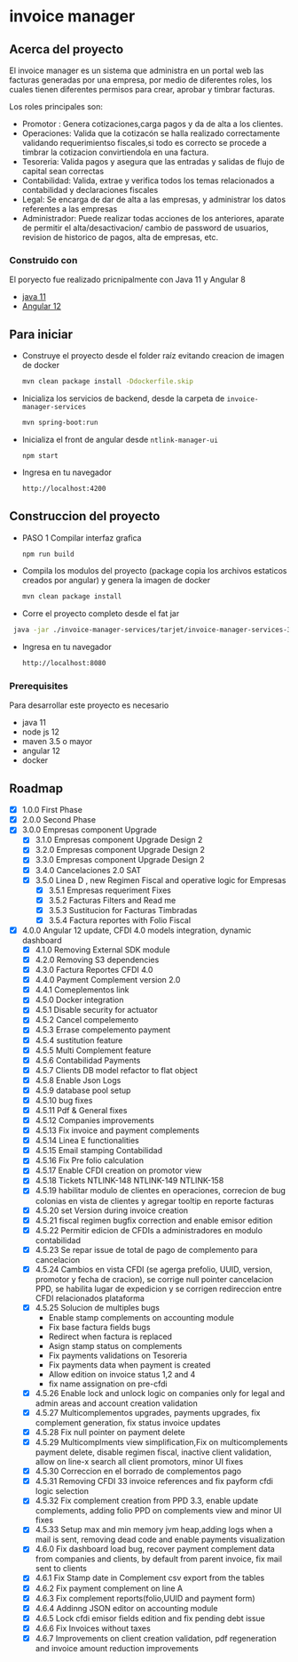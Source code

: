 # invoice manager

<!-- ABOUT THE PROJECT -->
## Acerca del proyecto

El invoice manager es un sistema que administra en un portal web las facturas generadas por una empresa, por medio de diferentes roles, los cuales tienen diferentes permisos para crear, aprobar y timbrar facturas.


Los roles principales son:
* Promotor : Genera cotizaciones,carga pagos y da de alta a los clientes.
* Operaciones: Valida que la cotizacón se halla realizado correctamente validando requerimientso fiscales,si todo es correcto se procede a timbrar la cotizacion convirtiendola en una factura.
* Tesoreria: Valida pagos y asegura que las entradas y salidas de flujo de capital sean correctas
* Contabilidad: Valida, extrae y verifica todos los temas relacionados a contabilidad y declaraciones fiscales
* Legal: Se encarga de dar de alta a las empresas, y administrar los datos referentes a las empresas
* Administrador: Puede realizar todas acciones de los anteriores, aparate de permitir el alta/desactivacion/ cambio de password de usuarios, revision de historico de pagos, alta de empresas, etc.



### Construido con

El poryecto fue realizado pricnipalmente con Java 11 y Angular 8
* [java 11](https://www.oracle.com/mx/java/technologies/javase-jdk11-downloads.html)
* [Angular 12](https://angular.io)



<!-- GETTING STARTED -->
## Para iniciar

* Construye el proyecto desde el folder raíz evitando creacion de imagen de docker
  ```sh
  mvn clean package install -Ddockerfile.skip
  ```

* Inicializa los servicios de backend, desde la carpeta de <code>invoice-manager-services</code>
  ```sh
  mvn spring-boot:run
  ```
  
* Inicializa el front de angular desde <code>ntlink-manager-ui</code>
  ```
  npm start
  ```

* Ingresa en tu navegador
  ```sh
  http://localhost:4200
  ```

## Construccion del proyecto

* PASO 1 Compilar interfaz grafica
  ``` sh
  npm run build
  ```
* Compila los modulos del proyecto (package copia los archivos estaticos creados por angular) y genera la imagen de docker
  ```sh
  mvn clean package install
  ```

* Corre el proyecto completo desde el fat jar
 ```sh
  java -jar ./invoice-manager-services/tarjet/invoice-manager-services-3.x.x.jar
  ```
* Ingresa en tu navegador
  ```sh
  http://localhost:8080
  ```


### Prerequisites

Para desarrollar este proyecto es necesario

* java 11
* node js 12
* maven 3.5 o mayor
* angular 12
* docker

<!-- ROADMAP -->
## Roadmap

- [x] 1.0.0 First Phase
- [x] 2.0.0 Second Phase
- [x] 3.0.0 Empresas component Upgrade
  - [x] 3.1.0 Empresas component Upgrade Design 2
  - [x] 3.2.0 Empresas component Upgrade Design 2
  - [x] 3.3.0 Empresas component Upgrade Design 2
  - [x] 3.4.0 Cancelaciones 2.0 SAT
  - [x] 3.5.0 Linea D , new Regimen Fiscal and operative logic for Empresas
    - [x] 3.5.1 Empresas requeriment Fixes 
    - [x] 3.5.2 Facturas Filters and Read me
    - [x] 3.5.3 Sustitucion for Facturas Timbradas
    - [x] 3.5.4 Factura reportes with Folio Fiscal
- [x] 4.0.0 Angular 12 update, CFDI 4.0 models integration, dynamic dashboard
  - [x] 4.1.0 Removing External SDK module
  - [x] 4.2.0 Removing S3 dependencies
  - [x] 4.3.0 Factura Reportes CFDI 4.0
  - [x] 4.4.0 Payment Complement version 2.0
  - [x] 4.4.1 Comeplementos link
  - [x] 4.5.0 Docker integration
  - [x] 4.5.1 Disable security for actuator
  - [x] 4.5.2 Cancel compelemento
  - [x] 4.5.3 Errase compelemento payment
  - [x] 4.5.4 sustitution feature
  - [x] 4.5.5 Multi Complement feature
  - [x] 4.5.6 Contabilidad Payments
  - [x] 4.5.7 Clients DB model refactor to flat object
  - [x] 4.5.8 Enable Json Logs
  - [x] 4.5.9 database pool setup
  - [x] 4.5.10 bug fixes
  - [x] 4.5.11 Pdf & General fixes
  - [x] 4.5.12 Companies improvements
  - [x] 4.5.13 Fix invoice and payment complements
  - [x] 4.5.14 Linea E functionalities
  - [x] 4.5.15 Email stamping Contabilidad
  - [x] 4.5.16 Fix Pre folio calculation
  - [x] 4.5.17 Enable CFDI creation on promotor view
  - [x] 4.5.18 Tickets NTLINK-148 NTLINK-149 NTLINK-158
  - [x] 4.5.19 habilitar modulo de clientes en operaciones, correcion de bug colonias en vista de clientes y agregar tooltip en reporte facturas
  - [x] 4.5.20 set Version during  invoice creation
  - [x] 4.5.21 fiscal regimen bugfix correction and enable emisor edition
  - [x] 4.5.22 Permitir edicion  de CFDIs a administradores en modulo contabilidad
  - [x] 4.5.23 Se repar issue de total de pago de complemento para cancelacion
  - [x] 4.5.24 Cambios en vista CFDI (se agerga prefolio, UUID, version, promotor y fecha de cracion), se corrige null pointer cancelacion PPD, se habilita lugar de expedicion y se corrigen redireccion entre CFDI relacionados plataforma
  - [x] 4.5.25 Solucion de multiples bugs
    - Enable stamp complements on accounting module 
    - Fix base factura fields bugs 
    - Redirect when factura is replaced 
    - Asign stamp status on complements 
    - Fix payments validations on Tesoreria 
    - Fix payments data when payment is created 
    - Allow edition on invoice status 1,2 and 4 
    - fix name assignation on pre-cfdi
  - [x] 4.5.26 Enable lock and unlock logic on companies only for legal and admin areas and account creation validation
  - [x] 4.5.27 Multicomplementos upgrades, payments upgrades, fix complement generation, fix status invoice updates
  - [x] 4.5.28 Fix null pointer on payment delete
  - [x] 4.5.29 Multicomplments view simplification,Fix on multicomplements payment delete, disable regimen fiscal, inactive client validation, allow on line-x search all client promotors, minor UI fixes
  - [x] 4.5.30 Correccion en el borrado de complementos pago
  - [x] 4.5.31 Removing CFDI 33 invoice references and fix payform cfdi logic selection
  - [x] 4.5.32 Fix complement creation from PPD 3.3, enable update complements, adding folio PPD on complements view and minor UI fixes
  - [x] 4.5.33 Setup max and min memory jvm heap,adding logs when a mail is sent, removing dead code and enable payments visualization
  - [x] 4.6.0  Fix dashboard load bug, recover payment complement data from companies and clients, by default from parent invoice, fix mail sent to clients
  - [x] 4.6.1  Fix Stamp date in Complement csv export from the tables
  - [x] 4.6.2  Fix payment complement on line A
  - [x] 4.6.3  Fix complement reports(folio,UUID and payment form)
  - [x] 4.6.4 Addinng JSON editor on accounting module
  - [x] 4.6.5 Lock cfdi emisor fields edition and fix pending debt issue
  - [x] 4.6.6 Fix Invoices without taxes 
  - [x] 4.6.7 Improvements on client creation validation, pdf regeneration and invoice amount reduction improvements 